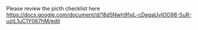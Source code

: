 Please review the picth checklist here
https://docs.google.com/document/d/18d5Nwh9fsjL-cDegaUvIOO98-5uR-uztL1uC1Y067hM/edit
